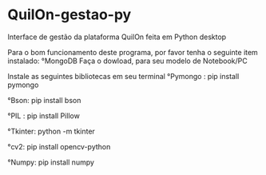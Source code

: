 # QuilOn-gestao-py
Interface de gestão da plataforma QuilOn feita em Python desktop

Para o bom funcionamento deste programa, por favor tenha o seguinte item instalado:
°MongoDB 
Faça o dowload, para seu modelo de Notebook/PC

Instale as seguintes bibliotecas em seu terminal
°Pymongo :
pip install pymongo

°Bson:
pip install bson

°PIL :
pip install Pillow

°Tkinter:
python -m tkinter

°cv2:
pip install opencv-python

°Numpy:
pip install numpy



